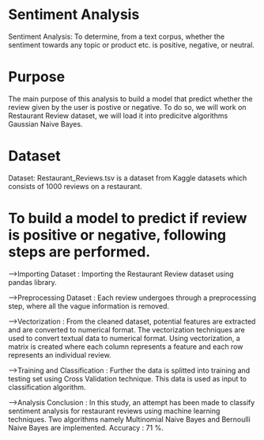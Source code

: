 # Sentiment Analysis
Sentiment Analysis: To determine, from a text corpus, whether the  sentiment towards any topic or product etc. is positive, negative, or neutral.


# Purpose
The main purpose of this analysis to build a model that predict whether the review given by the user is postive or negative.
To do so, we will work on Restaurant Review dataset, we will load it into predicitve algorithms Gaussian Naive Bayes.


# Dataset
Dataset: Restaurant_Reviews.tsv is a dataset from Kaggle datasets which consists of 1000 reviews on a restaurant.


# To build a model to predict if review is positive or negative, following steps are performed.

-->Importing Dataset : Importing the Restaurant Review dataset using pandas library.

-->Preprocessing Dataset : Each review undergoes through a preprocessing step, where all the vague information is removed.

-->Vectorization : From the cleaned dataset, potential features are extracted and are converted to numerical format. 
                   The vectorization techniques are used to convert textual data to numerical format. Using vectorization, a matrix is created where each column represents a feature and each row represents an individual review.

-->Training and Classification : Further the data is splitted into training and testing set using Cross Validation technique. 
                                 This data is used as input to classification algorithm.
                                 
-->Analysis Conclusion : In this study, an attempt has been made to classify sentiment analysis for restaurant reviews using machine learning techniques. Two algorithms namely Multinomial Naive Bayes and Bernoulli Naive Bayes are implemented.
                         Accuracy : 71 %.
